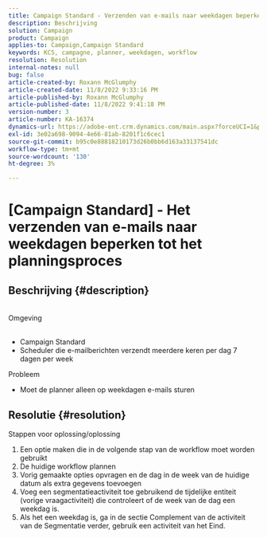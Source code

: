 ```yaml
---
title: Campaign Standard - Verzenden van e-mails naar weekdagen beperken tot planningproces
description: Beschrijving
solution: Campaign
product: Campaign
applies-to: Campaign,Campaign Standard
keywords: KCS, campagne, planner, weekdagen, workflow
resolution: Resolution
internal-notes: null
bug: false
article-created-by: Roxann McGlumphy
article-created-date: 11/8/2022 9:33:16 PM
article-published-by: Roxann McGlumphy
article-published-date: 11/8/2022 9:41:18 PM
version-number: 3
article-number: KA-16374
dynamics-url: https://adobe-ent.crm.dynamics.com/main.aspx?forceUCI=1&pagetype=entityrecord&etn=knowledgearticle&id=3710adef-ac5f-ed11-9561-6045bd006704
exl-id: 3e02a698-9094-4e66-81ab-8201f1c6cec1
source-git-commit: b95c0e88818210173d26b0bb6d163a33137541dc
workflow-type: tm+mt
source-wordcount: '130'
ht-degree: 3%

---
```


# [Campaign Standard] - Het verzenden van e-mails naar weekdagen beperken tot het planningsproces

## Beschrijving {#description}

<br>Omgeving<br><br>
- Campaign Standard
- Scheduler die e-mailberichten verzendt meerdere keren per dag 7 dagen per week

Probleem
- Moet de planner alleen op weekdagen e-mails sturen



## Resolutie {#resolution}

Stappen voor oplossing/oplossing
1. Een optie maken die in de volgende stap van de workflow moet worden gebruikt
2. De huidige workflow plannen
3. Vorig gemaakte opties opvragen en de dag in de week van de huidige datum als extra gegevens toevoegen
4. Voeg een segmentatieactiviteit toe gebruikend de tijdelijke entiteit (vorige vraagactiviteit) die controleert of de week van de dag een weekdag is.
5. Als het een weekdag is, ga in de sectie Complement van de activiteit van de Segmentatie verder, gebruik een activiteit van het Eind.
